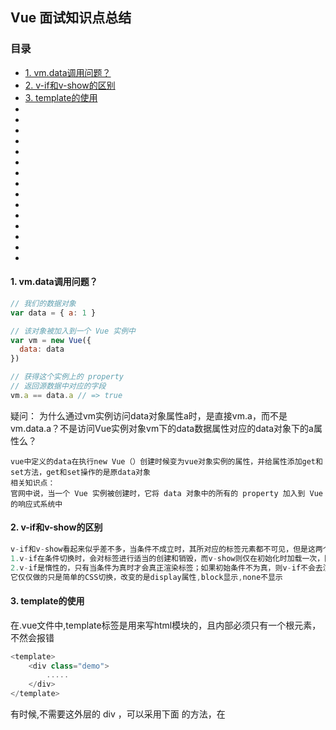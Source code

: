 ## Vue 面试知识点总结

### 目录

* [1. vm.data调用问题？](#1-vmdata调用问题)
* [2. v-if和v-show的区别](#2-v-if和v-show的区别)
* [3. template的使用](#3-template的使用)
*
*
*
*
*
*
*
*
*
*
*
*
*
*
*




#### 1. vm.data调用问题？
```javascript
// 我们的数据对象
var data = { a: 1 }

// 该对象被加入到一个 Vue 实例中
var vm = new Vue({
  data: data
})

// 获得这个实例上的 property
// 返回源数据中对应的字段
vm.a == data.a // => true
```

疑问：
为什么通过vm实例访问data对象属性a时，是直接vm.a，而不是vm.data.a？不是访问Vue实例对象vm下的data数据属性对应的data对象下的a属性么？
```
vue中定义的data在执行new Vue（）创建时候变为vue对象实例的属性，并给属性添加get和set方法，get和set操作的是原data对象
相关知识点：
官网中说，当一个 Vue 实例被创建时，它将 data 对象中的所有的 property 加入到 Vue 的响应式系统中

```

#### 2. v-if和v-show的区别
```java
v-if和v-show看起来似乎差不多，当条件不成立时，其所对应的标签元素都不可见，但是这两个选项是有区别的:
1.v-if在条件切换时，会对标签进行适当的创建和销毁，而v-show则仅在初始化时加载一次，因此v-if的开销相对来说会比v-show大。
2.v-if是惰性的，只有当条件为真时才会真正渲染标签；如果初始条件不为真，则v-if不会去渲染标签。v-show则无论初始条件是否成立，都会渲染标签，
它仅仅做的只是简单的CSS切换，改变的是display属性,block显示,none不显示
```

#### 3. template的使用
在.vue文件中,template标签是用来写html模块的，且内部必须只有一个根元素，不然会报错
```javascript
<template>
    <div class="demo">
        .....
    </div>
</template>
```
有时候,不需要这外层的 div ，可以采用下面 的方法，在 <template>标签上使用 v-for来循环
```javascript
<template>
    <div class="root">
        <div v-for="item,index in 5" :key="index">测试{{index}}</div>
    </div>
</template>
```

<font color=red size=72>template标签中不能使用v-show</font>





